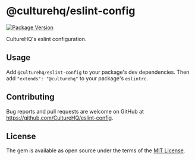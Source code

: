 # @culturehq/eslint-config

[![Package Version](https://img.shields.io/npm/v/@culturehq/eslint-config.svg)](https://www.npmjs.com/package/@culturehq/eslint-config)

CultureHQ's eslint configuration.

## Usage

Add `@culturehq/eslint-config` to your package's dev dependencies. Then add `"extends": "@culturehq"` to your package's `eslintrc`.

## Contributing

Bug reports and pull requests are welcome on GitHub at https://github.com/CultureHQ/eslint-config.

## License

The gem is available as open source under the terms of the [MIT License](https://opensource.org/licenses/MIT).

